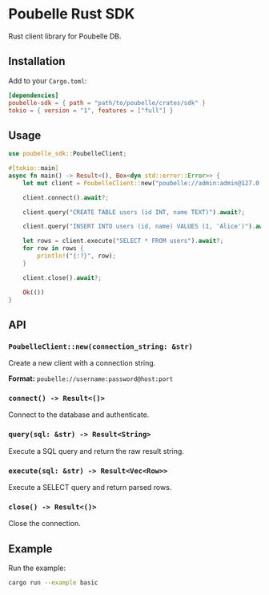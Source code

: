 # Poubelle Rust SDK

Rust client library for Poubelle DB.

## Installation

Add to your `Cargo.toml`:

```toml
[dependencies]
poubelle-sdk = { path = "path/to/poubelle/crates/sdk" }
tokio = { version = "1", features = ["full"] }
```

## Usage

```rust
use poubelle_sdk::PoubelleClient;

#[tokio::main]
async fn main() -> Result<(), Box<dyn std::error::Error>> {
    let mut client = PoubelleClient::new("poubelle://admin:admin@127.0.0.1:5432")?;

    client.connect().await?;

    client.query("CREATE TABLE users (id INT, name TEXT)").await?;

    client.query("INSERT INTO users (id, name) VALUES (1, 'Alice')").await?;

    let rows = client.execute("SELECT * FROM users").await?;
    for row in rows {
        println!("{:?}", row);
    }

    client.close().await?;

    Ok(())
}
```

## API

### `PoubelleClient::new(connection_string: &str)`

Create a new client with a connection string.

**Format:** `poubelle://username:password@host:port`

### `connect() -> Result<()>`

Connect to the database and authenticate.

### `query(sql: &str) -> Result<String>`

Execute a SQL query and return the raw result string.

### `execute(sql: &str) -> Result<Vec<Row>>`

Execute a SELECT query and return parsed rows.

### `close() -> Result<()>`

Close the connection.

## Example

Run the example:

```bash
cargo run --example basic
```
